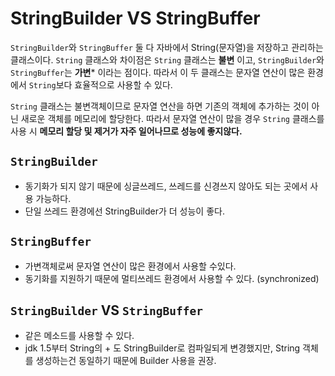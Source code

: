 # StringBuilder VS StringBuffer
`StringBuilder`와 `StringBuffer` 둘 다 자바에서 String(문자열)을 저장하고 관리하는 클래스이다. `String` 클래스와 차이점은 `String` 클래스는 **불변** 이고, `StringBuilder`와 `StringBuffer`는 **가변*** 이라는 점이다. 따라서 이 두 클래스는 문자열 연산이 많은 환경에서 `String`보다 효율적으로 사용할 수 있다.

`String` 클래스는 불변객체이므로 문자열 연산을 하면 기존의 객체에 추가하는 것이 아닌 새로운 객체를 메모리에 할당한다. 따라서 문자열 연산이 많을 경우 `String` 클래스를 사용 시 **메모리 할당 및 제거가 자주 일어나므로 성능에 좋지않다.**

## `StringBuilder`
- 동기화가 되지 않기 때문에 싱글쓰레드, 쓰레드를 신경쓰지 않아도 되는 곳에서 사용 가능하다.
- 단일 쓰레드 환경에선 StringBuilder가 더 성능이 좋다.

## `StringBuffer`
- 가변객체로써 문자열 연산이 많은 환경에서 사용할 수있다.
- 동기화를 지원하기 때문에 멀티쓰레드 환경에서 사용할 수 있다. (synchronized)

## `StringBuilder` VS `StringBuffer`
- 같은 메소드를 사용할 수 있다.
- jdk 1.5부터 String의 + 도 StringBuilder로 컴파일되게 변경했지만, String 객체를 생성하는건 동일하기 때문에 Builder 사용을 권장.
